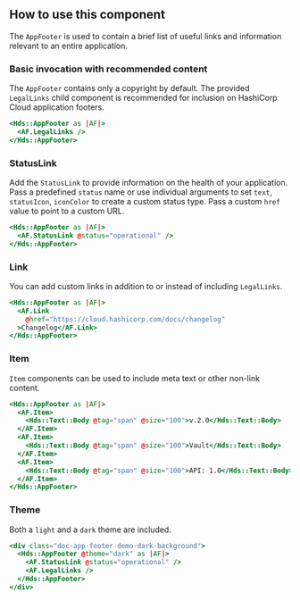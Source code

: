 ## How to use this component

The `AppFooter` is used to contain a brief list of useful links and information relevant to an entire application. 

### Basic invocation with recommended content

The `AppFooter` contains only a copyright by default. The provided `LegalLinks` child component is recommended for inclusion on HashiCorp Cloud application footers.

```handlebars
<Hds::AppFooter as |AF|>
  <AF.LegalLinks />
</Hds::AppFooter>
```

### StatusLink

Add the `StatusLink` to provide information on the health of your application. Pass a predefined `status` name or use individual arguments to set `text`, `statusIcon`, `iconColor` to create a custom status type. Pass a custom `href` value to point to a custom URL.

```handlebars
<Hds::AppFooter as |AF|>
  <AF.StatusLink @status="operational" />
</Hds::AppFooter>
```

### Link

You can add custom links in addition to or instead of including `LegalLinks`.

```handlebars
<Hds::AppFooter as |AF|>
  <AF.Link
    @href="https://cloud.hashicorp.com/docs/changelog"
  >Changelog</AF.Link>
</Hds::AppFooter>
```

### Item

`Item` components can be used to include meta text or other non-link content.
```handlebars
<Hds::AppFooter as |AF|>
  <AF.Item>
    <Hds::Text::Body @tag="span" @size="100">v.2.0</Hds::Text::Body>
  </AF.Item>
  <AF.Item>
    <Hds::Text::Body @tag="span" @size="100">Vault</Hds::Text::Body>
  </AF.Item>
  <AF.Item>
    <Hds::Text::Body @tag="span" @size="100">API: 1.0</Hds::Text::Body>
  </AF.Item>
</Hds::AppFooter>
```

### Theme
Both a `light` and  a `dark` theme are included.

```handlebars
<div class="doc-app-footer-demo-dark-background">
  <Hds::AppFooter @theme="dark" as |AF|>
    <AF.StatusLink @status="operational" />
    <AF.LegalLinks />
  </Hds::AppFooter>
</div>
```